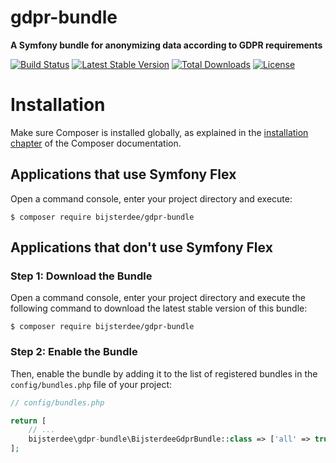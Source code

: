 # gdpr-bundle
**A Symfony bundle for anonymizing data according to GDPR requirements**

[![Build Status](https://travis-ci.com/bijsterdee/gdpr-bundle.svg?branch=master)](https://travis-ci.com/bijsterdee/gdpr-bundle.svg?branch=master)
[![Latest Stable Version](https://poser.pugx.org/bijsterdee/gdpr-bundle/v)](//packagist.org/packages/bijsterdee/gdpr-bundle)
[![Total Downloads](https://poser.pugx.org/bijsterdee/gdpr-bundle/downloads)](//packagist.org/packages/bijsterdee/gdpr-bundle)
[![License](https://poser.pugx.org/bijsterdee/gdpr-bundle/license)](//packagist.org/packages/bijsterdee/gdpr-bundle)

Installation
============

Make sure Composer is installed globally, as explained in the
[installation chapter](https://getcomposer.org/doc/00-intro.md)
of the Composer documentation.

Applications that use Symfony Flex
----------------------------------

Open a command console, enter your project directory and execute:

```console
$ composer require bijsterdee/gdpr-bundle
```

Applications that don't use Symfony Flex
----------------------------------------

### Step 1: Download the Bundle

Open a command console, enter your project directory and execute the
following command to download the latest stable version of this bundle:

```console
$ composer require bijsterdee/gdpr-bundle
```

### Step 2: Enable the Bundle

Then, enable the bundle by adding it to the list of registered bundles
in the `config/bundles.php` file of your project:

```php
// config/bundles.php

return [
    // ...
    bijsterdee\gdpr-bundle\BijsterdeeGdprBundle::class => ['all' => true],
];
```